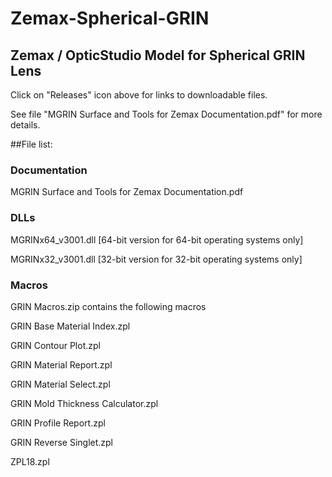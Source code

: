 # Zemax-Spherical-GRIN
## Zemax / OpticStudio Model for Spherical GRIN Lens

Click on "Releases" icon above for links to downloadable files.

See file "MGRIN Surface and Tools for Zemax Documentation.pdf" for more details.

##File list:
### Documentation
MGRIN Surface and Tools for Zemax Documentation.pdf

### DLLs
MGRINx64_v3001.dll [64-bit version for 64-bit operating systems only]

MGRINx32_v3001.dll [32-bit version for 32-bit operating systems only]

### Macros
GRIN Macros.zip contains the following macros

GRIN Base Material Index.zpl

GRIN Contour Plot.zpl

GRIN Material Report.zpl

GRIN Material Select.zpl

GRIN Mold Thickness Calculator.zpl

GRIN Profile Report.zpl

GRIN Reverse Singlet.zpl

ZPL18.zpl
